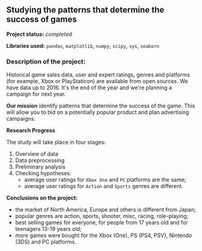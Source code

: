 ## Studying the patterns that determine the success of games

**Project status:** *completed*

**Libraries used:** `pandas`, `matplotlib`, `numpy`, `scipy`, `sys`, `seaborn`

### Description of the project:

Historical game sales data, user and expert ratings, genres and platforms (for example, Xbox or PlayStaticon) are available from open sources. We have data up to 2016. It's the end of the year and we're planning a campaign for next year.

**Our mission**
identify patterns that determine the success of the game. This will allow you to bid on a potentially popular product and plan advertising campaigns.

**Research Progress**

The study will take place in four stages:
 1. Overview of data
 2. Data preprocessing
 3. Preliminary analysis
 4. Checking hypotheses:
     * average user ratings for `Xbox One` and `PC` platforms are the same;
     * average user ratings for `Action` and `Sports` genres are different.

**Conclusions on the project:**
- the market of North America, Europe and others is different from Japan;
- popular genres are action, sports, shooter, misc, racing, role-playing;
- best selling games for everyone, for people from 17 years old and for teenagers 13-19 years old;
- more games were bought for the Xbox (One), PS (PS4, PSV), Nintendo (3DS) and PC platforms.

